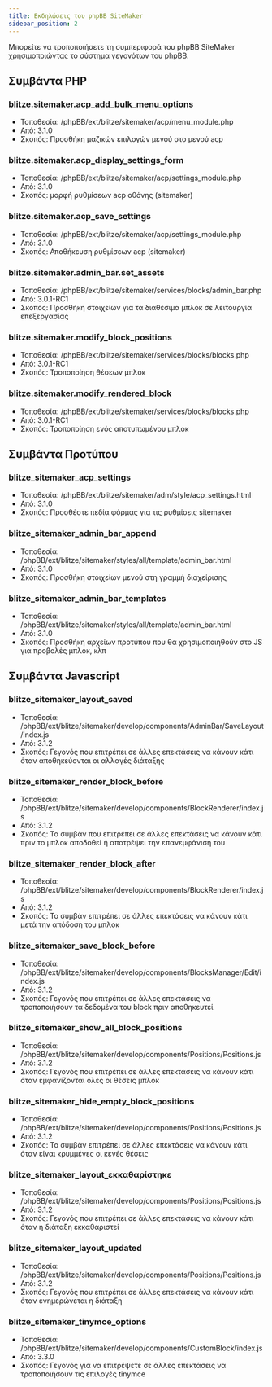 ```yaml
---
title: Εκδηλώσεις του phpBB SiteMaker
sidebar_position: 2
---
```


Μπορείτε να τροποποιήσετε τη συμπεριφορά του phpBB SiteMaker χρησιμοποιώντας το σύστημα γεγονότων του phpBB.

## Συμβάντα PHP

### blitze.sitemaker.acp_add_bulk_menu_options

-   Τοποθεσία: /phpBB/ext/blitze/sitemaker/acp/menu_module.php
-   Από: 3.1.0
-   Σκοπός: Προσθήκη μαζικών επιλογών μενού στο μενού acp

### blitze.sitemaker.acp_display_settings_form

-   Τοποθεσία: /phpBB/ext/blitze/sitemaker/acp/settings_module.php
-   Από: 3.1.0
-   Σκοπός: μορφή ρυθμίσεων acp οθόνης (sitemaker)

### blitze.sitemaker.acp_save_settings

-   Τοποθεσία: /phpBB/ext/blitze/sitemaker/acp/settings_module.php
-   Από: 3.1.0
-   Σκοπός: Αποθήκευση ρυθμίσεων acp (sitemaker)

### blitze.sitemaker.admin_bar.set_assets

-   Τοποθεσία: /phpBB/ext/blitze/sitemaker/services/blocks/admin_bar.php
-   Από: 3.0.1-RC1
-   Σκοπός: Προσθήκη στοιχείων για τα διαθέσιμα μπλοκ σε λειτουργία επεξεργασίας

### blitze.sitemaker.modify_block_positions

-   Τοποθεσία: /phpBB/ext/blitze/sitemaker/services/blocks/blocks.php
-   Από: 3.0.1-RC1
-   Σκοπός: Τροποποίηση θέσεων μπλοκ

### blitze.sitemaker.modify_rendered_block

-   Τοποθεσία: /phpBB/ext/blitze/sitemaker/services/blocks/blocks.php
-   Από: 3.0.1-RC1
-   Σκοπός: Τροποποίηση ενός αποτυπωμένου μπλοκ

## Συμβάντα Προτύπου

### blitze_sitemaker_acp_settings

-   Τοποθεσία: /phpBB/ext/blitze/sitemaker/adm/style/acp_settings.html
-   Από: 3.1.0
-   Σκοπός: Προσθέστε πεδία φόρμας για τις ρυθμίσεις sitemaker

### blitze_sitemaker_admin_bar_append

-   Τοποθεσία: /phpBB/ext/blitze/sitemaker/styles/all/template/admin_bar.html
-   Από: 3.1.0
-   Σκοπός: Προσθήκη στοιχείων μενού στη γραμμή διαχείρισης

### blitze_sitemaker_admin_bar_templates

-   Τοποθεσία: /phpBB/ext/blitze/sitemaker/styles/all/template/admin_bar.html
-   Από: 3.1.0
-   Σκοπός: Προσθήκη αρχείων προτύπου που θα χρησιμοποιηθούν στο JS για προβολές μπλοκ, κλπ

## Συμβάντα Javascript

### blitze_sitemaker_layout_saved

-   Τοποθεσία: /phpBB/ext/blitze/sitemaker/develop/components/AdminBar/SaveLayout/index.js
-   Από: 3.1.2
-   Σκοπός: Γεγονός που επιτρέπει σε άλλες επεκτάσεις να κάνουν κάτι όταν αποθηκεύονται οι αλλαγές διάταξης

### blitze_sitemaker_render_block_before

-   Τοποθεσία: /phpBB/ext/blitze/sitemaker/develop/components/BlockRenderer/index.js
-   Από: 3.1.2
-   Σκοπός: Το συμβάν που επιτρέπει σε άλλες επεκτάσεις να κάνουν κάτι πριν το μπλοκ αποδοθεί ή αποτρέψει την επανεμφάνιση του

### blitze_sitemaker_render_block_after

-   Τοποθεσία: /phpBB/ext/blitze/sitemaker/develop/components/BlockRenderer/index.js
-   Από: 3.1.2
-   Σκοπός: Το συμβάν επιτρέπει σε άλλες επεκτάσεις να κάνουν κάτι μετά την απόδοση του μπλοκ

### blitze_sitemaker_save_block_before

-   Τοποθεσία: /phpBB/ext/blitze/sitemaker/develop/components/BlocksManager/Edit/index.js
-   Από: 3.1.2
-   Σκοπός: Γεγονός που επιτρέπει σε άλλες επεκτάσεις να τροποποιήσουν τα δεδομένα του block πριν αποθηκευτεί

### blitze_sitemaker_show_all_block_positions

-   Τοποθεσία: /phpBB/ext/blitze/sitemaker/develop/components/Positions/Positions.js
-   Από: 3.1.2
-   Σκοπός: Γεγονός που επιτρέπει σε άλλες επεκτάσεις να κάνουν κάτι όταν εμφανίζονται όλες οι θέσεις μπλοκ

### blitze_sitemaker_hide_empty_block_positions

-   Τοποθεσία: /phpBB/ext/blitze/sitemaker/develop/components/Positions/Positions.js
-   Από: 3.1.2
-   Σκοπός: Το συμβάν επιτρέπει σε άλλες επεκτάσεις να κάνουν κάτι όταν είναι κρυμμένες οι κενές θέσεις

### blitze_sitemaker_layout_εκκαθαρίστηκε

-   Τοποθεσία: /phpBB/ext/blitze/sitemaker/develop/components/Positions/Positions.js
-   Από: 3.1.2
-   Σκοπός: Γεγονός που επιτρέπει σε άλλες επεκτάσεις να κάνουν κάτι όταν η διάταξη εκκαθαριστεί

### blitze_sitemaker_layout_updated

-   Τοποθεσία: /phpBB/ext/blitze/sitemaker/develop/components/Positions/Positions.js
-   Από: 3.1.2
-   Σκοπός: Γεγονός που επιτρέπει σε άλλες επεκτάσεις να κάνουν κάτι όταν ενημερώνεται η διάταξη

### blitze_sitemaker_tinymce_options

-   Τοποθεσία: /phpBB/ext/blitze/sitemaker/develop/components/CustomBlock/index.js
-   Από: 3.3.0
-   Σκοπός: Γεγονός για να επιτρέψετε σε άλλες επεκτάσεις να τροποποιήσουν τις επιλογές tinymce
